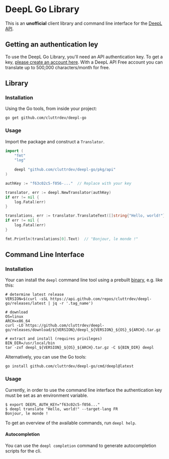 # DeepL Go Library

This is an **unofficial** client library and command line interface for the [DeepL API][api-docs].

## Getting an authentication ley

To use the DeepL Go Library, you'll need an API authentication key. To get a
key, [please create an account here][create-account]. With a DeepL API Free
account you can translate up to 500,000 characters/month for free.

## Library

### Installation

Using the Go tools, from inside your project:

```shell
go get github.com/cluttrdev/deepl-go
```

### Usage

Import the package and construct a `Translator`.

```go
import (
    "fmt"
    "log"
    
    deepl "github.com/cluttrdev/deepl-go/pkg/api"
)

authKey := "f63c02c5-f056-..."  // Replace with your key

translator, err := deepl.NewTranslator(authKey)
if err != nil {
    log.Fatal(err)
}

translations, err := translator.TranslateText([]string{"Hello, world!"}, "FR")
if err != nil {
    log.Fatal(err)
}

fmt.Println(translations[0].Text)  // "Bonjour, le monde !"
```

## Command Line Interface

### Installation

Your can install the `deepl` command line tool using a prebuilt
[binary](https://github.com/cluttrdev/deepl-go/releases), e.g. like this:

```shell
# determine latest release
VERSION=$(curl -sSL https://api.github.com/repos/cluttrdev/deepl-go/releases/latest | jq -r '.tag_name')

# download
OS=linux
ARCH=x86_64
curl -LO https://github.com/cluttrdev/deepl-go/releases/download/${VERSION}/deepl_${VERSION}_${OS}_${ARCH}.tar.gz

# extract and install (requires privileges)
BIN_DIR=/usr/local/bin
tar -zxf deepl_${VERSION}_${OS}_${ARCH}.tar.gz -C ${BIN_DIR} deepl
```

Alternatively, you can use the Go tools:

```shell
go install github.com/cluttrdev/deepl-go/cmd/deepl@latest
```

### Usage

Currently, in order to use the command line interface the authentication key must be set as an environment
variable.

```shell
$ export DEEPL_AUTH_KEY="f63c02c5-f056..."
$ deepl translate "Hello, world!" --target-lang FR
Bonjour, le monde !
```

To get an overview of the available commands, run `deepl help`.

#### Autocompletion

You can use the `deepl completion` command to generate autocompletion scripts for the cli.


[api-docs]: https://www.deepl.com/docs-api?utm_source=github

[create-account]: https://www.deepl.com/pro?utm_source=github#developer
